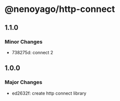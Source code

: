 # @nenoyago/http-connect

## 1.1.0

### Minor Changes

- 738275d: connect 2

## 1.0.0

### Major Changes

- ed2632f: create http connect library
